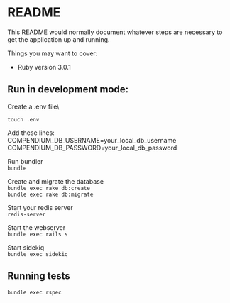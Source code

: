 # README

This README would normally document whatever steps are necessary to get the
application up and running.

Things you may want to cover:

* Ruby version 3.0.1

## Run in development mode:

  Create a .env file\
  
  `touch .env`

  
  Add these lines:\
  COMPENDIUM_DB_USERNAME=your_local_db_username\
  COMPENDIUM_DB_PASSWORD=your_local_db_password

  Run bundler\
  `bundle`

  Create and migrate the database\
  `bundle exec rake db:create`\
  `bundle exec rake db:migrate`

  Start your redis server\
  `redis-server`

  Start the webserver\
  `bundle exec rails s`
  
  Start sidekiq\
  `bundle exec sidekiq`



## Running tests
 
 `bundle exec rspec`